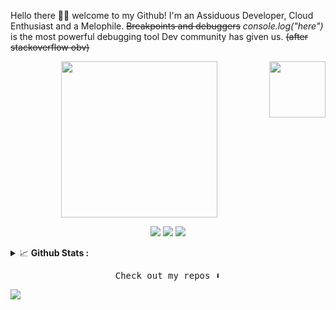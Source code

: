 
Hello there 👋🏾 welcome to my Github! I'm an Assiduous Developer, Cloud Enthusiast and a Melophile. ~~Breakpoints and debuggers~~
*console.log("here")* is the most powerful debugging tool Dev community has given us. ~~(after stackoverflow obv)~~

<p align="center">
  <img width="250" src="https://media4.giphy.com/media/2sMOUSy658zgS1CjY7/giphy.gif?cid=ecf05e47zj0kmpjyqymbz9rl4aibxgmkowljs5rxcqlav3hm&rid=giphy.gif&ct=s">
  <img width="90" src="https://media1.giphy.com/media/SGVGR33dqDMtF0Cwz1/giphy.gif?cid=ecf05e47zj0kmpjyqymbz9rl4aibxgmkowljs5rxcqlav3hm&rid=giphy.gif&ct=s" align="right">
</p>


<p align="center">
<a href= "https://dev.to/shreshthgoyal"><img src="https://img.icons8.com/ios/50/ffffff/devpost.png"/></a>
<a href= "https://www.linkedin.com/in/shreshthg30/"><img src="https://img.icons8.com/ios/50/ffffff/linkedin.png"/></a>
<a href= "https://www.instagram.com/i_shreshth/"><img src="https://img.icons8.com/ios/50/ffffff/instagram-new.png"/></a>
</p>

<details close="">
<summary>
  <g-emoji class="g-emoji" alias="chart_with_upwards_trend" fallback-src="https://github.githubassets.com/images/icons/emoji/unicode/1f4c8.png">📈</g-emoji> 
  <strong>Github Stats : </strong>
</summary>
<br>
  
<p align="center">
<a href="https://github.com/shreshthgoyal">
  <img width="65%" src="https://github-readme-stats.vercel.app/api?username=shreshthgoyal&show_icons=true&theme=tokyonight" />
  <img width="31%" src="https://github-readme-stats.vercel.app/api/top-langs/?username=shreshthgoyal&count_private=true&theme=tokyonight" />
</a>
</p>
</details>

<p align="center"><samp>
Check out my repos ⬇️  
  </samp>
</p>

![](https://komarev.com/ghpvc/?username=shreshthgoyal&color=lightgrey&style=flat&label=Profile+visits)
